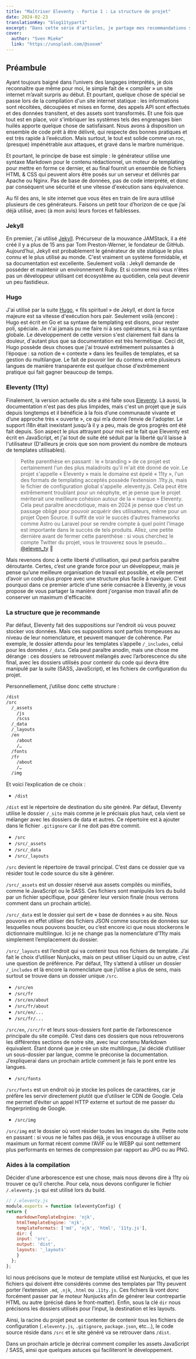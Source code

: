```yaml
---
title: "Maîtriser Eleventy - Partie 1 : La structure de projet"
date: 2024-02-23
translationKey: "blog11typart1"
excerpt: "Dans cette série d'articles, je partage mes recommandations sur à l'implémentation d'un environnement de travail serein pour développer des sites web statiques avec Eleventy."
cover:
  author: "Sven Mieke"
  link: "https://unsplash.com/@sxoxm"
---
```

## Préambule

Ayant toujours baigné dans l’univers des langages interprétés, je dois reconnaître que même pour moi, le simple fait de « compiler » un site internet m’avait surpris au début. Et pourtant, quelque chose de spécial se passe lors de la compilation d'un site internet statique : les informations sont récoltées, découpées et mises en forme, des appels API sont effectués et des données transitent, et des assets sont transformés. Et une fois que tout est en place, voir s'imbriquer les systèmes tels des engrenages bien huilés apporte quelque chose de satisfaisant. Nous avons à disposition un ensemble de code prêt à être délivré, qui respecte des bonnes pratiques et est très rapide à l’exécution. Mais surtout, le tout est solide comme un roc, (presque) impénétrable aux attaques, et gravé dans le marbre numérique.

Et pourtant, le principe de base est simple : le générateur utilise une syntaxe Markdown pour le contenu rédactionnel, un moteur de templating pour mettre en forme ce dernier, et au final fournit un ensemble de fichiers HTML & CSS qui peuvent alors être posés sur un serveur et délivrés par Apache ou Nginx. Pas de base de données, pas de code interprété, et donc par conséquent une sécurité et une vitesse d'exécution sans équivalence.

Au fil des ans, le site internet que vous êtes en train de lire aura utilisé plusieurs de ces générateurs. Faisons un petit tour d’horizon de ce que j’ai déjà utilisé, avec (à mon avis) leurs forces et faiblesses.

### Jekyll

En premier, j'ai utilisé [Jekyll](https://jekyllrb.com). Précurseur de la mouvance JAMStack, il a été créé il y a plus de 15 ans par Tom Preston-Werner, le fondateur de GitHub. Aujourd’hui, Jekyll est probablement le générateur de site statique le plus connu et le plus utilisé au monde. C'est vraiment un système formidable, et sa documentation est excellente. Seulement voilà : Jekyll demande de posséder et maintenir un environnement Ruby. Et si comme moi vous n'êtes pas un développeur utilisant cet écosystème au quotidien, cela peut devenir un peu fastidieux.

### Hugo

J'ai utilisé par la suite [Hugo](https://gohugo.io), « fils spirituel » de Jekyll, et dont la force majeure est sa vitesse d'exécution hors pair. Seulement voilà (encore) : Hugo est écrit en Go et sa syntaxe de templating est disons, pour rester poli, spéciale. Je n'ai jamais pu me faire ni à ses opérateurs, ni à sa syntaxe globale. Le développement de cette version s'est clairement fait dans la douleur, d'autant plus que sa documentation est très hermétique. Ceci dit, Hugo possède deux choses que j'ai trouvé extrêmement puissantes à l’époque : sa notion de « contexte » dans les feuilles de templates, et sa gestion du multilangue. Le fait de pouvoir lier du contenu entre plusieurs langues de manière transparente est quelque chose d'extrêmement pratique qui fait gagner beaucoup de temps.

### Eleventy (11ty)

Finalement, la version actuelle du site a été faîte sous [Eleventy](https://www.11ty.dev). Là aussi, la documentation n'est pas des plus limpides, mais c'est un projet que je suis depuis longtemps et il bénéficie à la fois d’une communauté vivante et d’une approche très « ouverte », ce qui m’a donné l’envie de l'adopter. Le support i18n était inexistant jusqu'à il y a peu, mais de gros progrès ont été fait depuis. Son aspect le plus attrayant pour moi est le fait que Eleventy est écrit en JavaScript, et j'ai tout de suite été séduit par la liberté qu'il laisse à l'utilisateur (D'ailleurs je crois que son nom provient du nombre de moteurs de templates utilisables).

> Petite parenthèse en passant : le « branding » de ce projet est certainement l'un des plus maladroits qu'il m'ait été donné de voir. Le projet s'appelle « Eleventy » mais le domaine est épelé « 11ty », l'un des formats de templating acceptés possède l’extension .11ty.js, mais le fichier de configuration global s'appelle .eleventy.js. Cela peut être extrêmement troublant pour un néophyte, et je pense que le projet mériterait une meilleure cohésion autour de la « marque » Eleventy. Cela peut paraître anecdotique, mais en 2024 je pense que c’est un passage obligé pour pouvoir acquérir des utilisateurs, même pour un projet Open Source. Il suffit de voir le succès d’autres frameworks comme Astro ou Laravel pour se rendre compte à quel point l’image est importante dans le succès de tels produits. Allez, une petite dernière avant de fermer cette parenthèse : si vous cherchez le compte Twitter du projet, vous le trouverez sous le pseudo… [@eleven_ty](https://twitter.com/eleven_ty/) :zany_face:

Mais revenons donc à cette liberté d'utilisation, qui peut parfois paraître déroutante. Certes, c’est une grande force pour un développeur, mais je pense qu’une meilleure organisation de travail est possible, et elle permet d’avoir un code plus propre avec une structure plus facile à naviguer. C'est pourquoi dans ce premier article d'une série consacrée à Eleventy, je vous propose de vous partager la manière dont j'organise mon travail afin de conserver un maximum d'efficacité.

### La structure que je recommande

Par défaut, Eleventy fait des suppositions sur l'endroit où vous pouvez stocker vos données. Mais ces suppositions sont parfois trompeuses au niveau de leur nomenclature, et peuvent manquer de cohérence. Par exemple, le dossier attendu pour les templates s’appelle `/_includes`, celui pour les données `/_data`. Cela peut paraître anodin, mais une chose me dérange : ces dossiers se retrouvent mélangés avec l’arborescence du site final, avec les dossiers utilisés pour contenir du code qui devra être manipulé par la suite (SASS, JavaScript), et les fichiers de configuration du projet.

Personnellement, j’utilise donc cette structure :

```txt
/dist
/src
  /_assets
    /js
    /scss
  /_data
  /_layouts
  /en
    /about
    /…
  /fonts
  /fr
    /about
    /…
  /img
```

Et voici l’explication de ce choix :

- `/dist`

`/dist` est le répertoire de destination du site généré. Par défaut, Eleventy utilise le dossier `/_site` mais comme je le précisais plus haut, cela vient se mélanger avec les dossiers de data et autres. Ce répertoire est à ajouter dans le fichier `.gitignore` car il ne doit pas être commit.

- `/src`
- `/src/_assets`
- `/src/_data`
- `/src/_layouts`

`/src` devient le répertoire de travail principal. C’est dans ce dossier que va résider tout le code source du site à générer.

`/src/_assets` est un dossier réservé aux assets compilés ou minifiés, comme le JavaScript ou le SASS. Ces fichiers sont manipulés lors du build par un fichier spécifique, pour générer leur version finale (nous verrons comment dans un prochain article).

`/src/_data` est le dossier qui sert de « base de données » au site. Nous pouvons en effet utiliser des fichiers JSON comme sources de données sur lesquelles nous pouvons boucler, ou c’est encore ici que nous stockerons le dictionnaire multilingue. Ici je ne change pas la nomenclature d’11ty mais simplement l’emplacement du dossier.

`/src/_layouts` est l’endroit qui va contenir tous nos fichiers de template. J’ai fait le choix d’utiliser Nunjucks, mais on peut utiliser Liquid ou un autre, c’est une question de préférence. Par défaut, 11ty s’attend à utiliser un dossier `/_includes` et là encore la nomenclature que j’utilise a plus de sens, mais surtout se trouve dans un dossier unique `/src`.

- `/src/en`
- `/src/fr`
- `/src/en/about`
- `/src/fr/about`
- `/src/en/...`
- `/src/fr/...`

`/src/en`, `/src/fr` et leurs sous-dossiers font partie de l’arborescence principale du site compilé. C’est dans ces dossiers que nous retrouverons les différentes sections de notre site, avec leur contenu Markdown équivalent. Étant donné que je crée un site multilingue, j’ai décidé d’utiliser un sous-dossier par langue, comme le préconise la documentation. J’expliquerai dans un prochain article comment je fais le pont entre les langues.

- `/src/fonts`

`/src/fonts` est un endroit où je stocke les polices de caractères, car je préfère les servir directement plutôt que d’utiliser le CDN de Google. Cela me permet d’éviter un appel HTTP externe et surtout de me passer du fingerprinting de Google.

- `/src/img`

`/src/img` est le dossier où vont résider toutes les images du site. Petite note en passant : si vous ne le faîtes pas déjà, je vous encourage à utiliser au maximum un format récent comme l’AVIF ou le WEBP qui sont nettement plus performants en termes de compression par rapport au JPG ou au PNG.

### Aides à la compilation

Décider d’une arborescence est une chose, mais nous devons dire à 11ty où trouver ce qu’il cherche. Pour cela, nous devons configurer le fichier `/.eleventy.js` qui est utilisé lors du build.

```js
// /.eleventy.js
module.exports = function (eleventyConfig) {
return {
	markdownTemplateEngine: 'njk',
	htmlTemplateEngine: 'njk',
	templateFormats: ['md', 'njk', 'html', '11ty.js'],
	dir: {
  	input: 'src',
  	output: 'dist',
  	layouts: '_layouts'
	}
  };
};
```

Ici nous précisons que le moteur de template utilisé est Nunjucks, et que les fichiers qui doivent être considérés comme des templates par 11ty peuvent porter l’extension `.md`, `.njk`, `.html` ou `.11ty.js`. Ces fichiers là vont donc forcément passer par le moteur Nunjucks afin de générer leur contrepartie HTML ou autre (précisé dans le front-matter). Enfin, sous la clé `dir` nous précisons les dossiers utilisés pour l’input, la destination et les layouts.

Ainsi, la racine du projet peut se contenter de contenir tous les fichiers de configuration (`.eleventy.js`, `.gitignore`, `package.json`, etc…), le code source réside dans `/src` et le site généré va se retrouver dans `/dist`.

Dans un prochain article je décrirai comment compiler les assets JavaScript / SASS, ainsi que quelques astuces qui faciliteront le développement.
